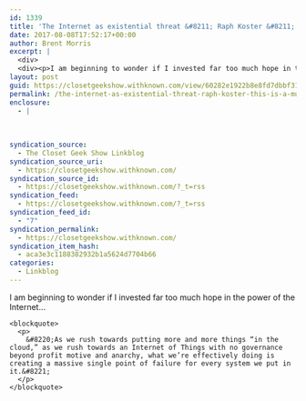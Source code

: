 ```yaml
---
id: 1339
title: 'The Internet as existential threat &#8211; Raph Koster &#8211; this is a must read'
date: 2017-08-08T17:52:17+00:00
author: Brent Morris
excerpt: |
  <div>
  <div><p>I am beginning to wonder if I invested far too much hope in the power of the Internet...</p><blockquote><p>"As we rush towards putting more and more things &ldquo;in the cloud,&rdquo; as we rush towards an Internet of Things with no governance beyond profit motive and anarchy, what we&rsquo;re effectively doing is creating a massive single point of failure for every system we put in it."</p></blockquote></div></div>
layout: post
guid: https://closetgeekshow.withknown.com/view/60282e1922b8e8fd7dbbf314b80d2e8a
permalink: /the-internet-as-existential-threat-raph-koster-this-is-a-must-read/
enclosure:
  - |
    
    
    
syndication_source:
  - The Closet Geek Show Linkblog
syndication_source_uri:
  - https://closetgeekshow.withknown.com/
syndication_source_id:
  - https://closetgeekshow.withknown.com/?_t=rss
syndication_feed:
  - https://closetgeekshow.withknown.com/?_t=rss
syndication_feed_id:
  - "7"
syndication_permalink:
  - https://closetgeekshow.withknown.com/
syndication_item_hash:
  - aca3e3c1188382932b1a5624d7704b66
categories:
  - Linkblog
---
```

<div class="known-bookmark">
  <div class="e-content">
    <p>
      I am beginning to wonder if I invested far too much hope in the power of the Internet&#8230;
    </p>
    
    <blockquote>
      <p>
        &#8220;As we rush towards putting more and more things “in the cloud,” as we rush towards an Internet of Things with no governance beyond profit motive and anarchy, what we’re effectively doing is creating a massive single point of failure for every system we put in it.&#8221;
      </p>
    </blockquote>
  </div>
</div>